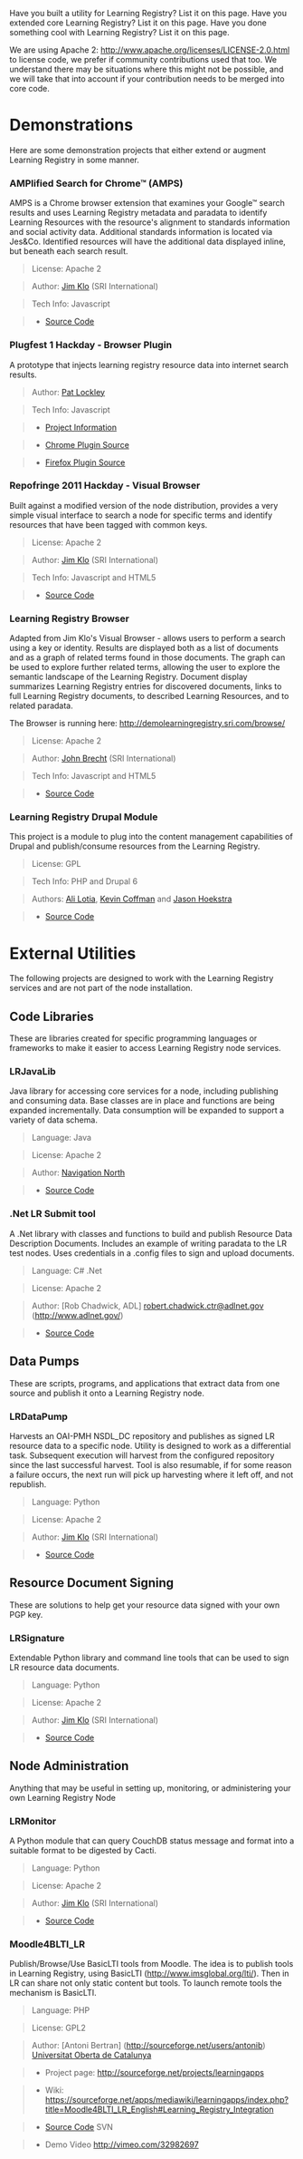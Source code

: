 Have you built a utility for Learning Registry? List it on this page.  Have you extended core Learning Registry? List it on this page.  Have you done something cool with Learning Registry? List it on this page.

We are using Apache 2: http://www.apache.org/licenses/LICENSE-2.0.html to license code, we prefer if community contributions used that too. We understand there may be situations where this might not be possible, and we will take that into account if your contribution needs to be merged into core code.

# Demonstrations
Here are some demonstration projects that either extend or augment Learning Registry in some manner.

### AMPlified Search for Chrome™ (AMPS)
AMPS is a Chrome browser extension that examines your Google™ search results and uses Learning Registry metadata and paradata to identify Learning Resources with the resource's alignment to standards information and social activity data. 
Additional standards information is located via Jes&Co. Identified resources will have the additional data displayed inline, but beneath each search result.

> License: Apache 2

> Author: [Jim Klo](https://github.com/jimklo/) (SRI International) 

> Tech Info: Javascript

> * [Source Code](https://github.com/jimklo/AMPS-Chrome/)

### Plugfest 1 Hackday - Browser Plugin
A prototype that injects learning registry resource data into internet search results.

> Author: [Pat Lockley](https://github.com/patlockley/)

> Tech Info: Javascript

> * [Project Information](http://blogs.cetis.ac.uk/othervoices/2011/08/11/learning-registry-plugfest-report-and-developments/)

> * [Chrome Plugin Source](https://github.com/patlockley/learning_registry_chrome)

> * [Firefox Plugin Source](https://github.com/patlockley/learning_registry_firefox)


### Repofringe 2011 Hackday - Visual Browser
Built against a modified version of the node distribution, provides a very simple visual interface to search a
node for specific terms and identify resources that have been tagged with common keys.

> License: Apache 2

> Author: [Jim Klo](https://github.com/jimklo/) (SRI International) 

> Tech Info: Javascript and HTML5

> * [Source Code](https://github.com/jimklo/LearningRegistry/tree/RepoFringe)

### Learning Registry Browser
Adapted from Jim Klo's Visual Browser - allows users to perform a search using a key or identity. Results are displayed both as a list of documents and as a graph of related terms found in those documents. The graph can be used to explore further related terms, allowing the user to explore the semantic landscape of the Learning Registry. Document display summarizes Learning Registry entries for discovered documents, links to full Learning Registry documents, to described Learning Resources, and to related paradata.

The Browser is running here:
http://demolearningregistry.sri.com/browse/

> License: Apache 2

> Author: [John Brecht](https://github.com/jbrecht/) (SRI International) 

> Tech Info: Javascript and HTML5

> * [Source Code](https://github.com/jbrecht/lrbrowser)

### Learning Registry Drupal Module
This project is a module to plug into the content management capabilities of Drupal and publish/consume resources from the Learning Registry.

> License: GPL

> Tech Info: PHP and Drupal 6

> Authors: [Ali Lotia](https://github.com/lotia), [Kevin Coffman](http://drupal.org/user/1016508) and [Jason Hoekstra](http://drupal.org/user/589254)

> * [Source Code](http://drupal.org/sandbox/jasonh/1342822)



# External Utilities
The following projects are designed to work with the Learning Registry services and are not part of the node installation.

## Code Libraries
These are libraries created for specific programming languages or frameworks to make it easier to access Learning Registry node services.

### LRJavaLib
Java library for accessing core services for a node, including publishing and consuming data. Base classes are in place and functions are being expanded incrementally. Data consumption will be expanded to support a variety of data schema. 

> Language: Java

> License: Apache 2

> Author: [Navigation North](http://www.navigationnorth.com/)

> * [Source Code](https://github.com/navnorth/LRJavaLib)

### .Net LR Submit tool
A .Net library with classes and functions to build and publish Resource Data Description Documents. Includes an example of writing paradata to the LR test nodes. Uses credentials in a .config files to sign and upload documents. 

> Language: C# .Net

> License: Apache 2

> Author: [Rob Chadwick, ADL] robert.chadwick.ctr@adlnet.gov (http://www.adlnet.gov/)

> * [Source Code](https://github.com/rchadwic/.Net-Learning-Registry-Submit)

## Data Pumps
These are scripts, programs, and applications that extract data from one source and publish it onto a Learning Registry node.

### LRDataPump
Harvests an OAI-PMH NSDL_DC repository and publishes as signed LR resource data to a specific node. Utility is designed to work as a differential task. Subsequent execution will harvest from the configured repository since the last successful harvest. Tool is also resumable, if for some reason a failure occurs, the next run will pick up harvesting where it left off, and not republish.

> Language: Python

> License: Apache 2

> Author: [Jim Klo](https://github.com/jimklo/) (SRI International)

> * [Source Code](https://github.com/jimklo/LRDataPump)



## Resource Document Signing
These are solutions to help get your resource data signed with your own PGP key.

### LRSignature
Extendable Python library and command line tools that can be used to sign LR resource data documents.

> Language: Python

> License: Apache 2

> Author: [Jim Klo](https://github.com/jimklo/) (SRI International)

> * [Source Code](https://github.com/jimklo/LRSignature)



## Node Administration
Anything that may be useful in setting up, monitoring, or administering your own Learning Registry Node

### LRMonitor
A Python module that can query CouchDB status message and format into a suitable format to be digested by Cacti.

> Language: Python

> License: Apache 2

> Author: [Jim Klo](https://github.com/jimklo/) (SRI International)

> * [Source Code](https://github.com/jimklo/LRMonitor)

### Moodle4BLTI_LR
Publish/Browse/Use BasicLTI tools from Moodle. The idea is to publish tools in Learning Registry, using BasicLTI (http://www.imsglobal.org/lti/). Then in LR can share not only static content but tools. To launch remote tools the mechanism is BasicLTI.

> Language: PHP

> License: GPL2

> Author: [Antoni Bertran] (http://sourceforge.net/users/antonib) [Universitat Oberta de Catalunya](http://www.uoc.edu)

> * Project page: http://sourceforge.net/projects/learningapps

> * Wiki: https://sourceforge.net/apps/mediawiki/learningapps/index.php?title=Moodle4BLTI_LR_English#Learning_Registry_Integration

> * [Source Code](https://sourceforge.net/scm/?type=svn&group_id=388815) SVN

> * Demo Video http://vimeo.com/32982697